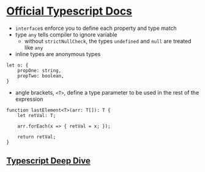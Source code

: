 # [Official Typescript Docs](typescriptlang.org)

- `interface`s enforce you to define each property and type match
- type `any` tells compiler to ignore variable
    - without `strictNullCheck`, the types `undefined` and `null` are treated like `any`
- inline types are anonymous types
```
let o: {
    propOne: string,
    propTwo: boolean,
}
```
- angle brackets, `<T>`, define a type parameter to be used in the rest of the expression
```
function lastElement<T>(arr: T[]): T {
    let retVal: T;

    arr.forEach(x => { retVal = x; });

    return retVal;
}
```

## [Typescript Deep Dive](https://basarat.gitbook.io/typescript/)